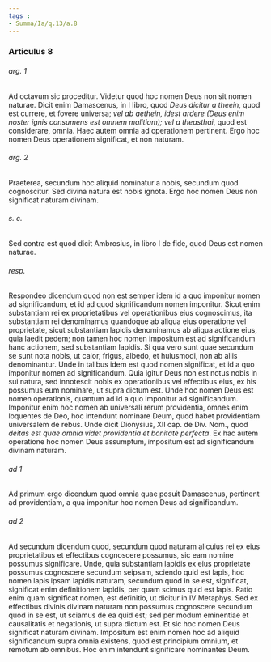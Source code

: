 ```yaml
---
tags : 
- Summa/Ia/q.13/a.8
---
```


### Articulus 8

###### arg. 1
Ad octavum sic proceditur. Videtur quod hoc nomen Deus non sit nomen naturae. Dicit enim Damascenus, in I libro, quod *Deus dicitur a theein*, quod est currere, et fovere universa; *vel ab aethein, idest ardere (Deus enim noster ignis consumens est omnem malitiam); vel a theasthai*, quod est considerare, omnia. Haec autem omnia ad operationem pertinent. Ergo hoc nomen Deus operationem significat, et non naturam.

###### arg. 2
Praeterea, secundum hoc aliquid nominatur a nobis, secundum quod cognoscitur. Sed divina natura est nobis ignota. Ergo hoc nomen Deus non significat naturam divinam.

###### s. c.
Sed contra est quod dicit Ambrosius, in libro I de fide, quod Deus est nomen naturae.

###### resp.
Respondeo dicendum quod non est semper idem id a quo imponitur nomen ad significandum, et id ad quod significandum nomen imponitur. Sicut enim substantiam rei ex proprietatibus vel operationibus eius cognoscimus, ita substantiam rei denominamus quandoque ab aliqua eius operatione vel proprietate, sicut substantiam lapidis denominamus ab aliqua actione eius, quia laedit pedem; non tamen hoc nomen impositum est ad significandum hanc actionem, sed substantiam lapidis. Si qua vero sunt quae secundum se sunt nota nobis, ut calor, frigus, albedo, et huiusmodi, non ab aliis denominantur. Unde in talibus idem est quod nomen significat, et id a quo imponitur nomen ad significandum. Quia igitur Deus non est notus nobis in sui natura, sed innotescit nobis ex operationibus vel effectibus eius, ex his possumus eum nominare, ut supra dictum est. Unde hoc nomen Deus est nomen operationis, quantum ad id a quo imponitur ad significandum. Imponitur enim hoc nomen ab universali rerum providentia, omnes enim loquentes de Deo, hoc intendunt nominare Deum, quod habet providentiam universalem de rebus. Unde dicit Dionysius, XII cap. de Div. Nom., quod *deitas est quae omnia videt providentia et bonitate perfecta*. Ex hac autem operatione hoc nomen Deus assumptum, impositum est ad significandum divinam naturam.

###### ad 1
Ad primum ergo dicendum quod omnia quae posuit Damascenus, pertinent ad providentiam, a qua imponitur hoc nomen Deus ad significandum.

###### ad 2
Ad secundum dicendum quod, secundum quod naturam alicuius rei ex eius proprietatibus et effectibus cognoscere possumus, sic eam nomine possumus significare. Unde, quia substantiam lapidis ex eius proprietate possumus cognoscere secundum seipsam, sciendo quid est lapis, hoc nomen lapis ipsam lapidis naturam, secundum quod in se est, significat, significat enim definitionem lapidis, per quam scimus quid est lapis. Ratio enim quam significat nomen, est definitio, ut dicitur in IV Metaphys. Sed ex effectibus divinis divinam naturam non possumus cognoscere secundum quod in se est, ut sciamus de ea quid est; sed per modum eminentiae et causalitatis et negationis, ut supra dictum est. Et sic hoc nomen Deus significat naturam divinam. Impositum est enim nomen hoc ad aliquid significandum supra omnia existens, quod est principium omnium, et remotum ab omnibus. Hoc enim intendunt significare nominantes Deum.

